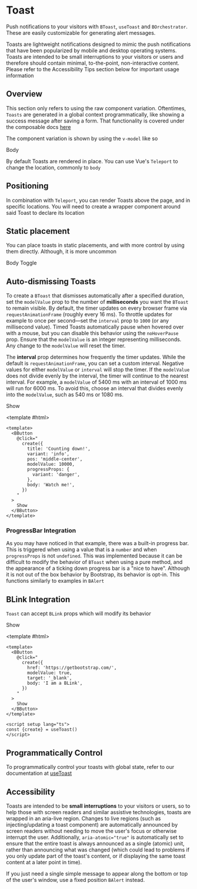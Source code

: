 # Toast

<PageHeader>

Push notifications to your visitors with `BToast`, `useToast` and `BOrchestrator`. These are easily customizable for generating alert messages.

</PageHeader>

Toasts are lightweight notifications designed to mimic the push notifications that have been popularized by mobile and desktop operating systems. Toasts are intended to be small interruptions to your visitors or users and therefore should contain minimal, to-the-point, non-interactive content. Please refer to the Accessibility Tips section below for important usage information

## Overview

This section only refers to using the raw component variation. Oftentimes, `Toasts` are generated in a global context programmatically, like showing a success message after saving a form. That functionality is covered under the composable docs [here](/docs/composables/useToast)

The component variation is shown by using the `v-model` like so

<HighlightCard>
  <BToast v-model="active" variant="info">
    <template #title>
      Title
    </template>
      Body
  </BToast>
  <template #html>

```vue
<template>
  <BToast v-model="active" variant="info">
    <template #title> Title </template>
    Body
  </BToast>
</template>

<script setup lang="ts">
const active = ref(false)
</script>
```

  </template>
</HighlightCard>

By default Toasts are rendered in place. You can use Vue's `Teleport` to change the location, commonly to `body`

## Positioning

In combination with `Teleport`, you can render Toasts above the page, and in specific locations. You will need to create a wrapper component around said Toast to declare its location

<HighlightCard>
  <template
    v-for="(pos, index) in values"
    :key="index"
  >
    <BButton
      @click="values[index] = !values[index]"
    >
      {{ locations[index] }}
    </BButton>
    <Teleport to="body">
      <div
        :class="locations[index]"
        class="toast-container position-fixed p-3"
      >
        <BToast v-model="values[index]">
          <template #title>
            Title
          </template>
          {{ locations[index] }}
        </BToast>
      </div>
    </Teleport>
  </template>
  <template #html>

```vue
<template>
  <template v-for="(pos, index) in values" :key="index">
    <BButton @click="values[index] = !values[index]">
      {{ locations[index] }}
    </BButton>
    <Teleport to="body">
      <div :class="locations[index]" class="toast-container position-fixed p-3">
        <BToast v-model="values[index]">
          <template #title> Title </template>
          {{ locations[index] }}
        </BToast>
      </div>
    </Teleport>
  </template>
</template>

<script setup lang="ts">
const locations = [
  'top-0 start-0',
  'top-0 start-50 translate-middle-x',
  'top-0 end-0',
  'top-50 start-0 translate-middle-y',
  'top-50 start-50 translate-middle',
  'top-50 end-0 translate-middle-y',
  'bottom-0 start-0',
  'bottom-0 start-50 translate-middle-x',
  'bottom-0 end-0',
]

const values = ref(Array.from({length: locations.length}, () => false))
</script>
```

  </template>
</HighlightCard>

## Static placement

You can place toasts in static placements, and with more control by using them directly. Although, it is more uncommon

<HighlightCard>
  <BToast v-model="active" variant="info">
    <template #title>
      Title
    </template>
      Body
  </BToast>
  <BButton @click="active = !active">Toggle</BButton>
  <template #html>

```vue-html
<BToast v-model="active" variant="info">
  <template #title>
    Title
  </template>
    Body
</BToast>
<BButton @click="active = !active">Toggle</BButton>
```

</template>
</HighlightCard>

## Auto-dismissing Toasts

To create a `BToast` that dismisses automatically after a specified duration, set the `modelValue` prop to the number of **milliseconds** you want the `BToast` to remain visible. By default, the timer updates on every browser frame via `requestAnimationFrame` (roughly every 16 ms). To throttle updates for example to once per second—set the `interval` prop to `1000` (or any millisecond value). Timed Toasts automatically pause when hovered over with a mouse, but you can disable this behavior using the `noHoverPause` prop. Ensure that the `modelValue` is an integer representing milliseconds. Any change to the `modelValue` will reset the timer.

The **interval** prop determines how frequently the timer updates. While the default is `requestAnimationFrame`, you can set a custom interval. Negative values for either `modelValue` or `interval` will stop the timer. If the `modelValue` does not divide evenly by the interval, the timer will continue to the nearest interval. For example, a `modelValue` of 5400 ms with an interval of 1000 ms will run for 6000 ms. To avoid this, choose an interval that divides evenly into the `modelValue`, such as 540 ms or 1080 ms.

<HighlightCard>
  <BButton
    @click="
      create({
        title: 'Counting down!',
        variant: 'info',
        pos: 'middle-center',
        modelValue: 10000,
        progressProps: {
          variant: 'danger',
        },
        body: 'Watch me!'
      })
    "
  >
    Show
  </BButton>

<template #html>

```vue
<template>
  <BButton
    @click="
      create({
        title: 'Counting down!',
        variant: 'info',
        pos: 'middle-center',
        modelValue: 10000,
        progressProps: {
          variant: 'danger',
        },
        body: 'Watch me!',
      })
    "
  >
    Show
  </BButton>
</template>
```

  </template>

</HighlightCard>

### ProgressBar Integration

As you may have noticed in that example, there was a built-in progress bar. This is triggered when using a value that is a `number` and when `progressProps` is not `undefined`. This was implemented because it can be difficult to modify the behavior of `BToast` when using a pure method, and the appearance of a ticking down progress bar is a "nice to have". Although it is not out of the box behavior by Bootstrap, its behavior is opt-in. This functions similarly to examples in `BAlert`

## BLink Integration

`Toast` can accept `BLink` props which will modify its behavior

<HighlightCard>
  <BButton @click="create({href: 'https://getbootstrap.com/', modelValue: true, target: '_blank', body: 'I am a BLink'})">
    Show
  </BButton>

<template #html>

```vue
<template>
  <BButton
    @click="
      create({
        href: 'https://getbootstrap.com/',
        modelValue: true,
        target: '_blank',
        body: 'I am a BLink',
      })
    "
  >
    Show
  </BButton>
</template>

<script setup lang="ts">
const {create} = useToast()
</script>
```

  </template>

</HighlightCard>

## Programmatically Control

To programmatically control your toasts with global state, refer to our documentation at [useToast](/docs/composables/useToast)

## Accessibility

Toasts are intended to be **small interruptions** to your visitors or users, so to help those with screen readers and similar assistive technologies, toasts are wrapped in an aria-live region. Changes to live regions (such as injecting/updating a toast component) are automatically announced by screen readers without needing to move the user's focus or otherwise interrupt the user. Additionally, `aria-atomic="true"` is automatically set to ensure that the entire toast is always announced as a single (atomic) unit, rather than announcing what was changed (which could lead to problems if you only update part of the toast's content, or if displaying the same toast content at a later point in time).

If you just need a single simple message to appear along the bottom or top of the user's window, use a fixed position `BAlert` instead.

<ComponentReference :data="data" />

<script setup lang="ts">
import {data} from '../../data/components/toast.data'
import ComponentReference from '../../components/ComponentReference.vue'
import {useToast} from 'bootstrap-vue-next/composables/useToast'
import HighlightCard from '../../components/HighlightCard.vue'
import {ref, h, onMounted} from 'vue'

const {create, toasts} = useToast()

const active = ref(true)

const locations = [
  'top-0 start-0',
  'top-0 start-50 translate-middle-x',
  'top-0 end-0',
  'top-50 start-0 translate-middle-y',
  'top-50 start-50 translate-middle',
  'top-50 end-0 translate-middle-y',
  'bottom-0 start-0',
  'bottom-0 start-50 translate-middle-x',
  'bottom-0 end-0',
]

const values = ref(Array.from({length: locations.length}, () => false))

</script>
